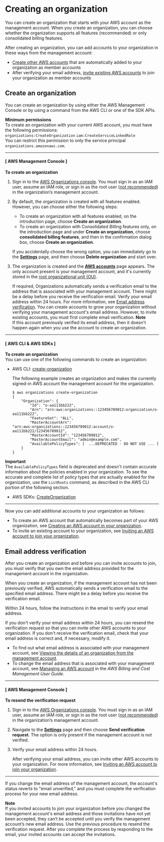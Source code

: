 # Creating an organization<a name="orgs_manage_org_create"></a>

You can create an organization that starts with your AWS account as the management account\. When you create an organization, you can choose whether the organization supports all features \(recommended\) or only consolidated billing features\. 

After creating an organization, you can add accounts to your organization in these ways from the management account:
+ [Create other AWS accounts](orgs_manage_accounts_create.md) that are automatically added to your organization as member accounts
+ After verifying your email address, [invite existing AWS accounts](orgs_manage_accounts_invites.md#orgs_manage_accounts_invite-account) to join your organization as member accounts

## Create an organization<a name="create-org"></a>

You can create an organization by using either the AWS Management Console or by using a command from the AWS CLI or one of the SDK APIs\.

**Minimum permissions**  
To create an organization with your current AWS account, you must have the following permissions:  
`organizations:CreateOrganization`
`iam:CreateServiceLinkedRole`   
You can restrict this permission to only the service principal `organizations.amazonaws.com`\. 

------
#### [ AWS Management Console ]

**To create an organization**

1. Sign in to the [AWS Organizations console](https://console.aws.amazon.com/organizations/v2)\. You must sign in as an IAM user, assume an IAM role, or sign in as the root user \([not recommended](https://docs.aws.amazon.com/IAM/latest/UserGuide/best-practices.html#lock-away-credentials)\) in the organization’s management account\. 

1. By default, the organization is created with all features enabled\. However, you can choose either the following steps:
   + To create an organization with all features enabled, on the introduction page, choose **Create an organization**\.
   + To create an organization with Consolidated Billing features only, on the introduction page and under **Create an organization**, choose **consolidated billing features**, and then in the confirmation dialog box, choose **Create an organization**\.

   If you accidentally choose the wrong option, you can immediately go to the **[Settings](https://console.aws.amazon.com/organizations/v2/home/settings)** page, and then choose **Delete organization** and start over\.

1. The organization is created and the **[AWS accounts](https://console.aws.amazon.com/organizations/v2/home/accounts)** page appears\. The only account present is your management account, and it's currently stored in the [root organizational unit \(OU\)](orgs_getting-started_concepts.md#root)\.

   If required, Organizations automatically sends a verification email to the address that is associated with your management account\. There might be a delay before you receive the verification email\. Verify your email address within 24 hours\. For more information, see [Email address verification](#about-email-verification)\. You can create accounts to grow your organization without verifying your management account's email address\. However, to invite existing accounts, you must first complete email verification\.
**Note**  
If this account previously verified its email address, then it doesn't happen again when you use the account to create an organization\. 

------
#### [ AWS CLI & AWS SDKs ]

**To create an organization**  
You can use one of the following commands to create an organization:
+ AWS CLI: [create\-organization](https://docs.aws.amazon.com/cli/latest/reference/organizations/create-organization.html)

  The following example creates an organization and makes the currently signed\-in AWS account the management account for the organization\.

  ```
  $ aws organizations create-organization
  {
      "Organization": {
          "Id": "o-aa111bb222",
          "Arn": "arn:aws:organizations::123456789012:organization/o-aa111bb222",
          "FeatureSet": "ALL",
          "MasterAccountArn": "arn:aws:organizations::123456789012:account/o-aa111bb222/123456789012",
          "MasterAccountId": "123456789012",
          "MasterAccountEmail": "admin@example.com",
          "AvailablePolicyTypes": [  ...DEPRECATED - DO NOT USE ... ]
      }
  }
  ```
**Important**  
The `AvailablePolicyTypes` field is deprecated and doesn't contain accurate information about the policies enabled in your organization\. To see the accurate and complete list of policy types that are actually enabled for the organization, use the `ListRoots` command, as described in the AWS CLI portion of the following section\.
+ AWS SDKs: [CreateOrganization](https://docs.aws.amazon.com/organizations/latest/APIReference/API_CreateOrganization.html)

------

Now you can add additional accounts to your organization as follows:
+ To create an AWS account that automatically becomes part of your AWS organization, see [Creating an AWS account in your organization](orgs_manage_accounts_create.md)\.
+ To invite an existing account to your organization, see [Inviting an AWS account to join your organization](orgs_manage_accounts_invites.md)\. 

## Email address verification<a name="about-email-verification"></a>

After you create an organization and before you can invite accounts to join, you must verify that you own the email address provided for the management account in the organization\. 

When you create an organization, if the management account has not been previously verified, AWS automatically sends a verification email to the specified email address\. There might be a delay before you receive the verification email\. 

Within 24 hours, follow the instructions in the email to verify your email address\. 

If you don't verify your email address within 24 hours, you can resend the verification request so that you can invite other AWS accounts to your organization\. If you don't receive the verification email, check that your email address is correct and, if necessary, modify it\.
+ To find out what email address is associated with your management account, see [Viewing the details of an organization from the management account](orgs_manage_org_details.md#orgs_view_org)\.
+ To change the email address that is associated with your management account, see [Managing an AWS account](https://docs.aws.amazon.com/awsaccountbilling/latest/aboutv2/manage-account-payment.html) in the *AWS Billing and Cost Management User Guide*\.

------
#### [ AWS Management Console ]

**To resend the verification request**

1. Sign in to the [AWS Organizations console](https://console.aws.amazon.com/organizations/v2)\. You must sign in as an IAM user, assume an IAM role, or sign in as the root user \([not recommended](https://docs.aws.amazon.com/IAM/latest/UserGuide/best-practices.html#lock-away-credentials)\) in the organization’s management account\. 

1. Navigate to the **[Settings](https://console.aws.amazon.com/organizations/v2/home/settings)** page and then choose **Send verification request**\. The option is only present if the management account is not verified\.

1. Verify your email address within 24 hours\.

   After verifying your email address, you can invite other AWS accounts to your organization\. For more information, see [Inviting an AWS account to join your organization](orgs_manage_accounts_invites.md)\.

------

If you change the email address of the management account, the account's status reverts to "email unverified," and you must complete the verification process for your new email address\. 

**Note**  
If you invited accounts to join your organization before you changed the management account's email address and those invitations have not yet been accepted, they can’t be accepted until you verify the management account’s new email address\. Use the previous procedure to resend the verification request\. After you complete the process by responding to the email, your invited accounts can accept the invitations\.